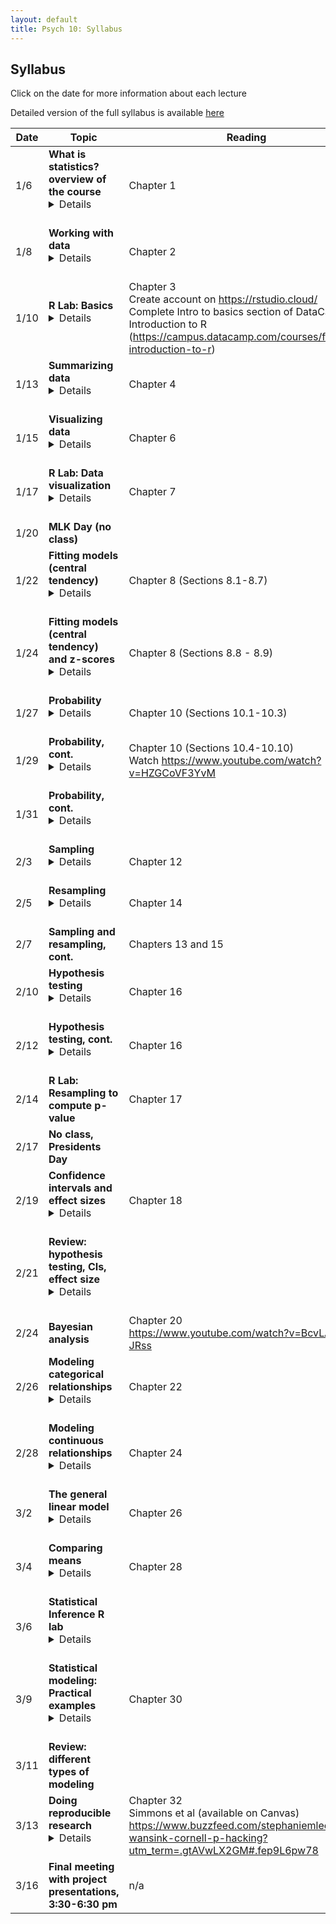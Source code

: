 ```yaml
---
layout: default
title: Psych 10: Syllabus
---
```

## Syllabus

Click on the date for more information about each lecture

Detailed version of the full syllabus is available [here](../full_syllabus)

| Date|Topic|Reading|
| ---|---|---|
| 1/6|**What is statistics? overview of the course**<details><br>Learning Objectives:<br><br>After this lecture, you should be able to:<br>* Describe the central goals and fundamental concepts of statistics.<br>* Describe the difference between experimental and observational research with regard to what can be inferred about causality<br>* Explain how randomization provides the ability to make inferences about causation.<br></details><br>|Chapter 1|
| 1/8|**Working with data**<details><br>Learning Objectives:<br><br>After this lecture, you should be able to:<br>* Distinguish between different types of variables (quantitative/qualitative, discrete/continuous)<br>* Describe the concept of measurement error<br>* Distinguish between the concepts of reliability and validity and apply each concept to a particular dataset<br></details><br>|Chapter 2|
| 1/10|**R Lab: Basics**<details><br>Learning Objectives:<br><br>After this lecture, you should be able to:<br>* Interact with an RMarkdown notebook in RStudio<br>* Describe the difference between a variable and a function<br>* Create a vector, matrix, or data frame and access its elements<br>* Load data from an R package and view the data<br><br>Links:<br>* For additional practice with R, check out the free courses provided by [Datacamp](http://www.datacamp.com).  In particular, their [Introduction to R](https://www.datacamp.com/courses/free-introduction-to-r) provides a nice basic overview of working in R.<br></details><br>|Chapter 3<br>Create account on https://rstudio.cloud/<br>Complete Intro to basics section of DataCamp Introduction to R (https://campus.datacamp.com/courses/free-introduction-to-r)|
| 1/13|**Summarizing data**<details><br>Learning Objectives:<br><br>After this lecture, you should be able to:<br>* Compute absolute, relative, and cumulative frequency distributions for a given dataset<br>* Generate a graphical representation of frequency distributions<br>* Describe the difference between a normal and a long-tailed distribution, and describe the situations that give rise to each<br><br>Links:<br>* [R Notebook for lecture](https://rawgit.com/psych10/psych10/master/notebooks/Session04-SummarizingData/Session04-SummarizingData.html)<br>* [Social network data](https://snap.stanford.edu/data/egonets-Facebook.html)<br></details><br>|Chapter 4|
| 1/15|**Visualizing data**<details><br>Learning Objectives:<br><br>After this lecture, you should be able to:<br>* Describe the principles that distinguish between good and bad graphs, and use them to identify good versus bad graphs.<br></details><br>|Chapter 6|
| 1/17|**R Lab: Data visualization**<details><br>Learning Objectives:<br><br>After this lecture, you should be able to:<br>* Plot summary graphs using ggplot<br></details><br>|Chapter 7|
| 1/20|**MLK Day (no class)**||
| 1/22|**Fitting models (central tendency)**<details><br>Learning Objectives:<br><br>After this lecture, you should be able to:<br>* Describe the basic equation for statistical models (outcome=model + error)<br>* Describe different measures of central tendency, how they are computed, and which are appropriate under what circumstance.<br><br>Links:<br>* [R Notebook for lecture](https://rawgit.com/psych10/psych10/master/notebooks/Session05-FittingModels/Session05-FittingModels.html)<br></details><br>|Chapter 8 (Sections 8.1-8.7)|
| 1/24|**Fitting models (central tendency) and z-scores**<details><br>Learning Objectives:<br><br>After this lecture, you should be able to:<br>* Describe different measures of dispersion, how they are computed, and how to determine which is most appropriate in any given circumstance. Describe and compute z-scores.<br></details><br>|Chapter 8 (Sections 8.8 - 8.9)|
| 1/27|**Probability**<details><br>Learning Objectives:<br><br>After this lecture, you should be able to:<br>* Describe the sample space for a selected random experiment.<br>* Compute relative frequency and empirical probability for a given set of events<br>* Compute probabilities of single events, complementary events, and the unions and intersections of collections of events.<br>* Describe the law of large numbers.<br><br>Links:<br>* [R notebook for lecture](https://rawgit.com/psych10/psych10/master/notebooks/Session09-Probability1/Session09-Probability1.html)<br></details><br>|Chapter 10 (Sections 10.1-10.3)|
| 1/29|**Probability, cont.**<details><br>Learning Objectives:<br><br>After this lecture, you should be able to:<br>* Describe the difference between a probability and a conditional probability<br>* Describe the concept of statistical independence<br>* Use Bayes’ theorem to compute the inverse conditional probability.<br></details><br>|Chapter 10 (Sections 10.4-10.10)<br>Watch https://www.youtube.com/watch?v=HZGCoVF3YvM|
| 1/31|**Probability, cont.**<details><br>Learning Objectives:<br><br>After this lecture, you should be able to:<br></details><br>||
| 2/3|**Sampling**<details><br>Learning Objectives:<br><br>After this lecture, you should be able to:<br>* Distinguish between a population and a sample, and between population parameters and statistics<br>* Describe the concepts of sampling error and sampling distribution<br>* Describe how the Central Limit Theorem determines the nature of the sampling distribution of the mean<br><br>Links:<br>* [R notebook for lecture](https://rawgit.com/psych10/psych10/master/notebooks/Session12-Sampling/Session12-Sampling.html)<br></details><br>|Chapter 12|
| 2/5|**Resampling**<details><br>Learning Objectives:<br><br>After this lecture, you should be able to:<br>* Describe the concept of a Monte Carlo simulation.<br>* Describe the meaning of randomness in statistics<br>* Obtain random numbers from the uniform and normal distributions<br>* Describe the concept of the bootstrap<br></details><br>|Chapter 14|
| 2/7|**Sampling and resampling, cont.**|Chapters 13 and 15|
| 2/10|**Hypothesis testing**<details><br>Learning Objectives:<br><br>After this lecture, you should be able to:<br>* Identify the components of a hypothesis test, including the parameter of interest, the null and alternative hypotheses, and the test statistic.<br>* Describe the proper interpretations of a p-value as well as common misinterpretations<br>* Distinguish between the two types of error in hypothesis testing, and the factors that determine them.<br><br>Links:<br>* R notebook for lecture: https://rawgit.com/psych10/psych10/master/notebooks/Session16-HypothesisTesting/Session16-HypothesisTesting.html<br></details><br>|Chapter 16|
| 2/12|**Hypothesis testing, cont.**<details><br>Learning Objectives:<br><br>After this lecture, you should be able to:<br>* Describe how resampling can be used to compute a p-value.<br>* Define the concept of statistical power, and compute statistical power for a given statistical test.<br>* Describe the main criticisms of null hypothesis statistical testing<br></details><br>|Chapter 16|
| 2/14|**R Lab: Resampling to compute p-value**|Chapter 17|
| 2/17|**No class, Presidents Day**||
| 2/19|**Confidence intervals and effect sizes**<details><br>Learning Objectives:<br><br>After this lecture, you should be able to:<br>* Describe the proper interpretation of a confidence interval, and compute a confidence interval for the mean of a given dataset.<br>* Define the concept of effect size, and compute the effect size for a given test.<br></details><br>|Chapter 18|
| 2/21|**Review: hypothesis testing, CIs, effect size**<details><br>Learning Objectives:<br><br>After this lecture, you should be able to:<br></details><br>||
| 2/24|**Bayesian analysis**|Chapter 20<br>https://www.youtube.com/watch?v=BcvLAw-JRss|
| 2/26|**Modeling categorical relationships**<details><br>Learning Objectives:<br><br>After this lecture, you should be able to:<br>* Describe the concept of a contingency table for categorical data.<br>* Describe the concept of the chi-squared test for association and compute it for a given contingency table.<br></details><br>|Chapter 22|
| 2/28|**Modeling continuous relationships**<details><br>Learning Objectives:<br><br>After this lecture, you should be able to:<br>* Describe the concept of the correlation coefficient and its interpretation and compute it for a bivariate dataset<br>* Describe the potential causal influences that can give rise to a correlation.<br><br>Links:<br>* [Spurious Correlations](http://www.tylervigen.com/spurious-correlations)<br></details><br>|Chapter 24|
| 3/2|**The general linear model**<details><br>Learning Objectives:<br><br>After this lecture, you should be able to:<br>* Describe the concept of linear regression and apply it to a bivariate dataset<br>* Describe the concept of the general linear model and provide examples of its application<br></details><br>|Chapter 26|
| 3/4|**Comparing means**<details><br>Learning Objectives:<br><br>After this lecture, you should be able to:<br>* Determine whether a one-sample t-test or two-sample t-test is appropriate for a given hypothesis.<br>* Compute a one-sample and two-sample t-test on relevant datasets, and compute the effect size and confidence intervals associated with each of these tests.<br></details><br>|Chapter 28|
| 3/6|**Statistical Inference R lab**<details><br>Learning Objectives:<br><br>After this lecture, you should be able to:<br>* Demonstrate the ability to apply statistical models to real data in R<br></details><br>||
| 3/9|**Statistical modeling: Practical examples**<details><br>Learning Objectives:<br><br>After this lecture, you should be able to:<br>* Describe how to determine what kind of model to apply to a dataset<br></details><br>|Chapter 30|
| 3/11|**Review: different types of modeling**||
| 3/13|**Doing reproducible research**<details><br>Learning Objectives:<br><br>After this lecture, you should be able to:<br>* Describe the concept of P-hacking and its effects on scientific practice<br>* Describe the concept of positive predictive value and its relation to statstical power<br><br>Links:<br>* [Fivethirtyeight P-hacking demo](https://projects.fivethirtyeight.com/p-hacking/)<br></details><br>|Chapter 32<br>Simmons et al (available on Canvas)<br>https://www.buzzfeed.com/stephaniemlee/brian-wansink-cornell-p-hacking?utm_term=.gtAVwLX2GM#.fep9L6pw78|
| 3/16|**Final meeting with project presentations, 3:30-6:30 pm**|n/a|
